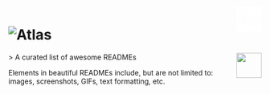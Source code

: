 <img src="2_1-removebg-preview.png" width="50px" height="50px" align="right" />

# ![Atlas](https://readme-typing-svg.herokuapp.com/?color=40e0d0&size=35&center=true&vCenter=true&width=1000&lines=Atlas,+Conectando+o+amanhã+!+🌌)
<img src="[2_1-removebg-preview.png](https://raw.githubusercontent.com/equipeatlas/equipeatlas/main/mantis.png)" width="50px" height="50px" align="right" />
> A curated list of awesome READMEs

Elements in beautiful READMEs include, but are not limited to: images, screenshots, GIFs, text formatting, etc.
